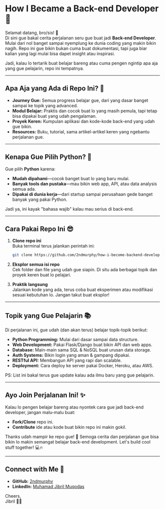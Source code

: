 # How I Became a Back-end Developer 🚀

Selamat datang, bro/sis! 👋  
Di sini gue bakal cerita perjalanan seru gue buat jadi **Back-end Developer**. Mulai dari nol banget sampai nyemplung ke dunia coding yang makin bikin nagih. Repo ini gue bikin bukan cuma buat dokumentasi, tapi juga biar kalian yang lagi mulai bisa dapet insight atau inspirasi.  

Jadi, kalau lo tertarik buat belajar bareng atau cuma pengen ngintip apa aja yang gue pelajarin, repo ini tempatnya.  

---

## Apa Aja yang Ada di Repo Ini? 🤔

- **Journey Gue:** Semua progress belajar gue, dari yang dasar banget sampai ke topik yang advanced.  
- **Modul Belajar:** Praktis dan cocok buat lo yang masih pemula, tapi tetap bisa dipakai buat yang udah pengalaman.  
- **Proyek Keren:** Kumpulan aplikasi dan kode-kode back-end yang udah gue bikin.  
- **Resources:** Buku, tutorial, sama artikel-artikel keren yang ngebantu perjalanan gue.  

---

## Kenapa Gue Pilih Python? 🐍

Gue pilih **Python** karena:  
- **Mudah dipahami**—cocok banget buat lo yang baru mulai.  
- **Banyak tools dan pustaka**—mau bikin web app, API, atau data analysis semua ada.  
- **Dipakai di dunia kerja**—dari startup sampai perusahaan gede banget banyak yang pakai Python.  

Jadi ya, ini kayak "bahasa wajib" kalau mau serius di back-end.  

---

## Cara Pakai Repo Ini 😎

1. **Clone repo ini**  
   Buka terminal terus jalankan perintah ini:  
   ```bash
   git clone https://github.com/2ndmurphy/how-i-become-backend-developer.git
   ```  

2. **Eksplor semua isi repo**  
   Cek folder dan file yang udah gue siapin. Di situ ada berbagai topik dan proyek keren buat lo pelajari.

3. **Praktik langsung**  
   Jalankan kode yang ada, terus coba buat eksperimen atau modifikasi sesuai kebutuhan lo. Jangan takut buat eksplor!  

---

## Topik yang Gue Pelajarin 📚

Di perjalanan ini, gue udah (dan akan terus) belajar topik-topik berikut:  

- **Python Programming:** Mulai dari dasar sampai data structure.  
- **Web Development:** Pakai Flask/Django buat bikin API dan web apps.  
- **Database:** Main-main sama SQL & NoSQL buat urusan data storage.  
- **Auth Systems:** Bikin login yang aman & gampang dipakai.  
- **RESTful API:** Membangun API yang rapi dan scalable.  
- **Deployment:** Cara deploy ke server pakai Docker, Heroku, atau AWS.  

PS: List ini bakal terus gue update kalau ada ilmu baru yang gue pelajarin.  

---

## Ayo Join Perjalanan Ini! ✨

Kalau lo pengen belajar bareng atau nyontek cara gue jadi back-end developer, jangan malu-malu buat:  
- **Fork/Clone** repo ini.  
- **Contribute** ide atau kode buat bikin repo ini makin gokil.  

Thanks udah mampir ke repo gue! 🙌 Semoga cerita dan perjalanan gue bisa bikin lo makin semangat belajar back-end development. Let's build cool stuff together! 💻🔥  

---

## Connect with Me 📨

- **GitHub:** [2ndmurphy](https://github.com/2ndmurphy/)  
- **LinkedIn:** [Muhamad Jibril Muqodas](https://www.linkedin.com/in/muhammad-jibril-muqoddas-19b602285/)  

Cheers,  
Jibril 👨‍💻

